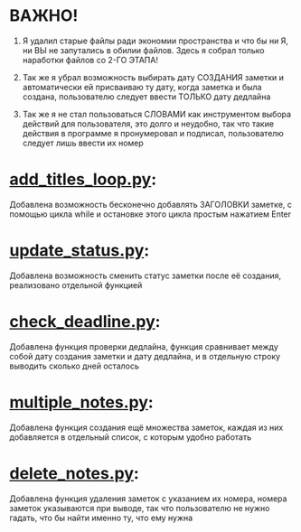# ВАЖНО!
1. Я удалил старые файлы ради экономии пространства и что бы ни Я, ни ВЫ не запутались в обилии файлов. Здесь я собрал только наработки файлов со 2-ГО ЭТАПА!

2. Так же я убрал возможность выбирать дату СОЗДАНИЯ заметки и автоматически ей присваиваю ту дату, когда заметка и была создана, пользователю следует ввести ТОЛЬКО дату дедлайна

3. Так же я не стал пользоваться СЛОВАМИ как инструментом выбора действий для пользователя, это долго и неудобно, так что такие действия в программе я пронумеровал и подписал, пользователю следует лишь ввести их номер


# <a href="https://github.com/Spawda44/note_manager/blob/main/add_titles_loop.py" target="_blank">add_titles_loop.py</a>:
Добавлена возможность бесконечно добавлять ЗАГОЛОВКИ заметке, с помощью цикла while и остановке этого цикла простым нажатием Enter

# <a href="https://github.com/Spawda44/note_manager/blob/main/update_status.py" target="_blank">update_status.py</a>:
Добавлена возможность сменить статус заметки после её создания, реализовано отдельной функцией

# <a href="https://github.com/Spawda44/note_manager/blob/main/check_deadline.py" target="_blank">check_deadline.py</a>:
Добавлена функция проверки дедлайна, функция сравнивает между собой дату создания заметки и дату дедлайна, и в отдельную строку выводить сколько дней осталось

# <a href="https://github.com/Spawda44/note_manager/blob/main/multiple_notes.py" target="_blank">multiple_notes.py</a>:
Добавлена функция создания ещё множества заметок, каждая из них добавляется в отдельный список, с которым удобно работать

# <a href="https://github.com/Spawda44/note_manager/blob/main/delete_notes.py" target="_blank">delete_notes.py</a>:
Добавлена функция удаления заметок с указанием их номера, номера заметок указываются при выводе, так что пользователю не нужно гадать, что бы найти именно ту, что ему нужна
